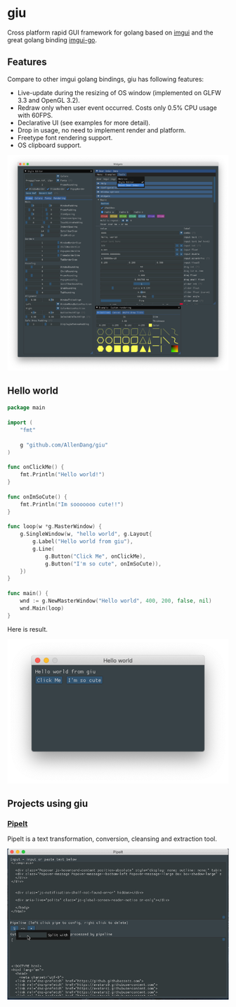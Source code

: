 # giu
Cross platform rapid GUI framework for golang based on [imgui](https://github.com/ocornut/imgui) and the great golang binding [imgui-go](https://github.com/inkyblackness/imgui-go).

## Features

Compare to other imgui golang bindings, giu has following features:

- Live-update during the resizing of OS window (implemented on GLFW 3.3 and OpenGL 3.2).
- Redraw only when user event occurred. Costs only 0.5% CPU usage with 60FPS.
- Declarative UI (see examples for more detail).
- Drop in usage, no need to implement render and platform.
- Freetype font rendering support.
- OS clipboard support.

![Screenshot](https://github.com/AllenDang/giu/raw/master/examples/widgets/screenshot.png)

## Hello world

```go
package main

import (
	"fmt"

	g "github.com/AllenDang/giu"
)

func onClickMe() {
	fmt.Println("Hello world!")
}

func onImSoCute() {
	fmt.Println("Im sooooooo cute!!")
}

func loop(w *g.MasterWindow) {
	g.SingleWindow(w, "hello world", g.Layout{
		g.Label("Hello world from giu"),
		g.Line(
			g.Button("Click Me", onClickMe),
			g.Button("I'm so cute", onImSoCute)),
	})
}

func main() {
	wnd := g.NewMasterWindow("Hello world", 400, 200, false, nil)
	wnd.Main(loop)
}
```

Here is result.

![Helloworld](https://github.com/AllenDang/giu/raw/master/examples/helloworld/helloworld.png)

## Projects using giu

### [PipeIt](https://github.com/AllenDang/PipeIt)

PipeIt is a text transformation, conversion, cleansing and extraction tool.

![PipeIt Demo](https://github.com/AllenDang/PipeIt/raw/master/screenshot/findimageurl.gif)

